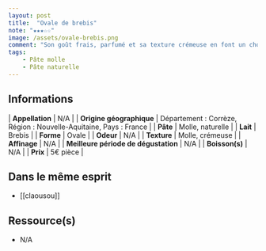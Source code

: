 ```yaml
---
layout: post
title:  "Ovale de brebis"
note: "★★★☆☆"
image: /assets/ovale-brebis.png
comment: "Son goût frais, parfumé et sa texture crémeuse en font un choix judicieux pour l'apéritif ! Il peut également s’accompagner de confiture de cerise noire."
tags: 
    - Pâte molle
    - Pâte naturelle
---
```


## Informations

| **Appellation** | N/A |
| **Origine géographique** | Département : Corrèze, Région : Nouvelle-Aquitaine, Pays : France   |
| **Pâte** | Molle, naturelle |
| **Lait** | Brebis |
| **Forme** | Ovale |
| **Odeur** | N/A |
| **Texture** | Molle, crémeuse |
| **Affinage** | N/A |
| **Meilleure période de dégustation** | N/A |
| **Boisson(s)** | N/A |
| **Prix** | 5€ pièce |

## Dans le même esprit
* [[claousou]]

## Ressource(s)
* N/A